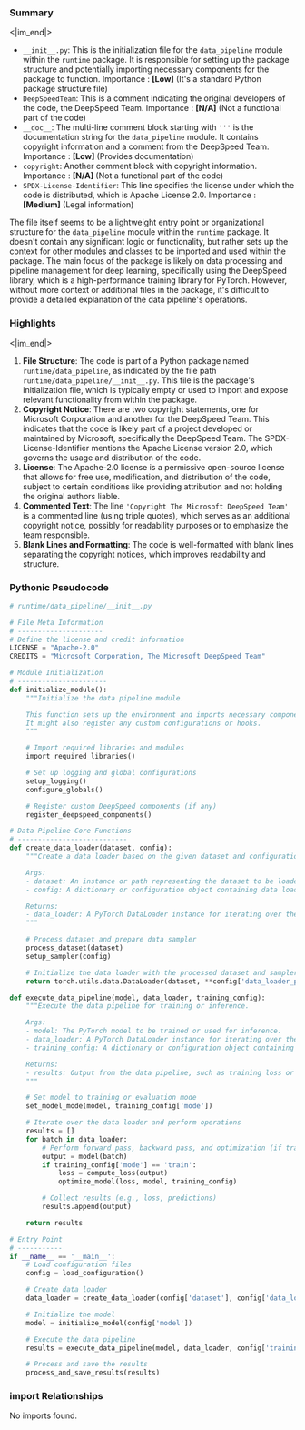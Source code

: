 

### Summary

<|im_end|>

* `__init__.py`: This is the initialization file for the `data_pipeline` module within the `runtime` package. It is responsible for setting up the package structure and potentially importing necessary components for the package to function. Importance : **[Low]** (It's a standard Python package structure file)
* `DeepSpeedTeam`: This is a comment indicating the original developers of the code, the DeepSpeed Team. Importance : **[N/A]** (Not a functional part of the code)
* `__doc__`: The multi-line comment block starting with `'''` is the documentation string for the `data_pipeline` module. It contains copyright information and a comment from the DeepSpeed Team. Importance : **[Low]** (Provides documentation)
* `copyright`: Another comment block with copyright information. Importance : **[N/A]** (Not a functional part of the code)
* `SPDX-License-Identifier`: This line specifies the license under which the code is distributed, which is Apache License 2.0. Importance : **[Medium]** (Legal information) 

The file itself seems to be a lightweight entry point or organizational structure for the `data_pipeline` module within the `runtime` package. It doesn't contain any significant logic or functionality, but rather sets up the context for other modules and classes to be imported and used within the package. The main focus of the package is likely on data processing and pipeline management for deep learning, specifically using the DeepSpeed library, which is a high-performance training library for PyTorch. However, without more context or additional files in the package, it's difficult to provide a detailed explanation of the data pipeline's operations.

### Highlights

<|im_end|>

1. **File Structure**: The code is part of a Python package named `runtime/data_pipeline`, as indicated by the file path `runtime/data_pipeline/__init__.py`. This file is the package's initialization file, which is typically empty or used to import and expose relevant functionality from within the package.
2. **Copyright Notice**: There are two copyright statements, one for Microsoft Corporation and another for the DeepSpeed Team. This indicates that the code is likely part of a project developed or maintained by Microsoft, specifically the DeepSpeed Team. The SPDX-License-Identifier mentions the Apache License version 2.0, which governs the usage and distribution of the code.
3. **License**: The Apache-2.0 license is a permissive open-source license that allows for free use, modification, and distribution of the code, subject to certain conditions like providing attribution and not holding the original authors liable.
4. **Commented Text**: The line `'Copyright The Microsoft DeepSpeed Team'` is a commented line (using triple quotes), which serves as an additional copyright notice, possibly for readability purposes or to emphasize the team responsible.
5. **Blank Lines and Formatting**: The code is well-formatted with blank lines separating the copyright notices, which improves readability and structure.

### Pythonic Pseudocode

```python
# runtime/data_pipeline/__init__.py

# File Meta Information
# ---------------------
# Define the license and credit information
LICENSE = "Apache-2.0"
CREDITS = "Microsoft Corporation, The Microsoft DeepSpeed Team"

# Module Initialization
# ----------------------
def initialize_module():
    """Initialize the data pipeline module.

    This function sets up the environment and imports necessary components.
    It might also register any custom configurations or hooks.
    """

    # Import required libraries and modules
    import_required_libraries()

    # Set up logging and global configurations
    setup_logging()
    configure_globals()

    # Register custom DeepSpeed components (if any)
    register_deepspeed_components()

# Data Pipeline Core Functions
# ---------------------------
def create_data_loader(dataset, config):
    """Create a data loader based on the given dataset and configuration.

    Args:
    - dataset: An instance or path representing the dataset to be loaded.
    - config: A dictionary or configuration object containing data loading parameters.

    Returns:
    - data_loader: A PyTorch DataLoader instance for iterating over the dataset.
    """

    # Process dataset and prepare data sampler
    process_dataset(dataset)
    setup_sampler(config)

    # Initialize the data loader with the processed dataset and sampler
    return torch.utils.data.DataLoader(dataset, **config['data_loader_params'])

def execute_data_pipeline(model, data_loader, training_config):
    """Execute the data pipeline for training or inference.

    Args:
    - model: The PyTorch model to be trained or used for inference.
    - data_loader: A PyTorch DataLoader instance for iterating over the dataset.
    - training_config: A dictionary or configuration object containing training or inference parameters.

    Returns:
    - results: Output from the data pipeline, such as training loss or inference predictions.
    """

    # Set model to training or evaluation mode
    set_model_mode(model, training_config['mode'])

    # Iterate over the data loader and perform operations
    results = []
    for batch in data_loader:
        # Perform forward pass, backward pass, and optimization (if training)
        output = model(batch)
        if training_config['mode'] == 'train':
            loss = compute_loss(output)
            optimize_model(loss, model, training_config)

        # Collect results (e.g., loss, predictions)
        results.append(output)

    return results

# Entry Point
# -----------
if __name__ == '__main__':
    # Load configuration files
    config = load_configuration()

    # Create data loader
    data_loader = create_data_loader(config['dataset'], config['data_loader'])

    # Initialize the model
    model = initialize_model(config['model'])

    # Execute the data pipeline
    results = execute_data_pipeline(model, data_loader, config['training'])

    # Process and save the results
    process_and_save_results(results)
```


### import Relationships

No imports found.